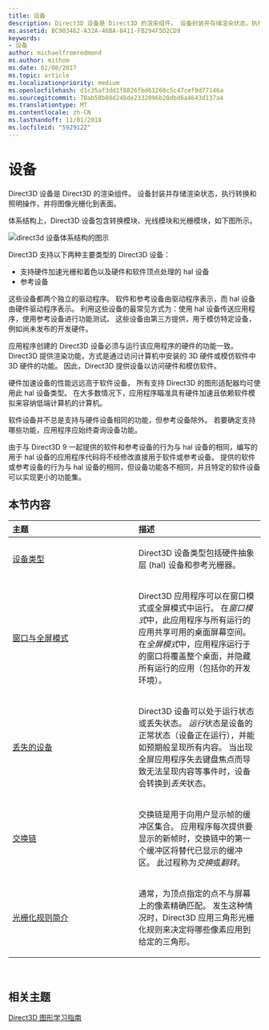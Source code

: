 ```yaml
---
title: 设备
description: Direct3D 设备是 Direct3D 的渲染组件。 设备封装并存储渲染状态，执行转换和照明操作，并将图像光栅化到表面。
ms.assetid: BC903462-A32A-46BA-8411-FB294F5D2CD9
keywords:
- 设备
author: michaelfromredmond
ms.author: mithom
ms.date: 02/08/2017
ms.topic: article
ms.localizationpriority: medium
ms.openlocfilehash: d1c35af3dd1f8826fbd61268c5c47cef9d77146a
ms.sourcegitcommit: 70ab58b88d248de2332096b20dbd6a4643d137a4
ms.translationtype: MT
ms.contentlocale: zh-CN
ms.lasthandoff: 11/01/2018
ms.locfileid: "5929122"
---
```

# <a name="devices"></a>设备


Direct3D 设备是 Direct3D 的渲染组件。 设备封装并存储渲染状态，执行转换和照明操作，并将图像光栅化到表面。

体系结构上，Direct3D 设备包含转换模块、光线模块和光栅模块，如下图所示。

![direct3d 设备体系结构的图示](images/d3ddev.png)

Direct3D 支持以下两种主要类型的 Direct3D 设备：

-   支持硬件加速光栅和着色以及硬件和软件顶点处理的 hal 设备
-   参考设备

这些设备都两个独立的驱动程序。 软件和参考设备由驱动程序表示，而 hal 设备由硬件驱动程序表示。 利用这些设备的最常见方式为：使用 hal 设备传送应用程序，使用参考设备进行功能测试。 这些设备由第三方提供，用于模仿特定设备，例如尚未发布的开发硬件。

应用程序创建的 Direct3D 设备必须与运行该应用程序的硬件的功能一致。 Direct3D 提供渲染功能，方式是通过访问计算机中安装的 3D 硬件或模仿软件中 3D 硬件的功能。 因此，Direct3D 提供设备以访问硬件和模仿软件。

硬件加速设备的性能远远高于软件设备。 所有支持 Direct3D 的图形适配器均可使用此 hal 设备类型。 在大多数情况下，应用程序瞄准具有硬件加速且依赖软件模拟来容纳低端计算机的计算机。

软件设备并不总是支持与硬件设备相同的功能，但参考设备除外。 若要确定支持哪些功能，应用程序应始终查询设备功能。

由于与 Direct3D 9 一起提供的软件和参考设备的行为与 hal 设备的相同，编写的用于 hal 设备的应用程序代码将不经修改直接用于软件或参考设备。 提供的软件或参考设备的行为与 hal 设备的相同，但设备功能各不相同，并且特定的软件设备可以实现更小的功能集。

## <a name="span-idin-this-sectionspanin-this-section"></a><span id="in-this-section"></span>本节内容


<table>
<colgroup>
<col width="50%" />
<col width="50%" />
</colgroup>
<thead>
<tr class="header">
<th align="left">主题</th>
<th align="left">描述</th>
</tr>
</thead>
<tbody>
<tr class="odd">
<td align="left"><p><a href="device-types.md">设备类型</a></p></td>
<td align="left"><p>Direct3D 设备类型包括硬件抽象层 (hal) 设备和参考光栅器。</p></td>
</tr>
<tr class="even">
<td align="left"><p><a href="windowed-vs--full-screen-mode.md">窗口与全屏模式</a></p></td>
<td align="left"><p>Direct3D 应用程序可以在窗口模式或全屏模式中运行。 在<em>窗口模式</em>中，此应用程序与所有运行的应用共享可用的桌面屏幕空间。 在<em>全屏模式</em>中，应用程序运行于的窗口将覆盖整个桌面，并隐藏所有运行的应用（包括你的开发环境）。</p></td>
</tr>
<tr class="odd">
<td align="left"><p><a href="lost-devices.md">丢失的设备</a></p></td>
<td align="left"><p>Direct3D 设备可以处于运行状态或丢失状态。 <em>运行</em>状态是设备的正常状态（设备正在运行），并能如预期般呈现所有内容。 当出现全屏应用程序失去键盘焦点而导致无法呈现内容等事件时，设备会转换到<em>丢失</em>状态。</p></td>
</tr>
<tr class="even">
<td align="left"><p><a href="swap-chains.md">交换链</a></p></td>
<td align="left"><p>交换链是用于向用户显示帧的缓冲区集合。 应用程序每次提供要显示的新帧时，交换链中的第一个缓冲区将替代已显示的缓冲区。 此过程称为<em>交换</em>或<em>翻转</em>。</p></td>
</tr>
<tr class="odd">
<td align="left"><p><a href="introduction-to-rasterization-rules.md">光栅化规则简介</a></p></td>
<td align="left"><p>通常，为顶点指定的点不与屏幕上的像素精确匹配。 发生这种情况时，Direct3D 应用三角形光栅化规则来决定将哪些像素应用到给定的三角形。</p></td>
</tr>
</tbody>
</table>

 

## <a name="span-idrelated-topicsspanrelated-topics"></a><span id="related-topics"></span>相关主题


[Direct3D 图形学习指南](index.md)

 

 




